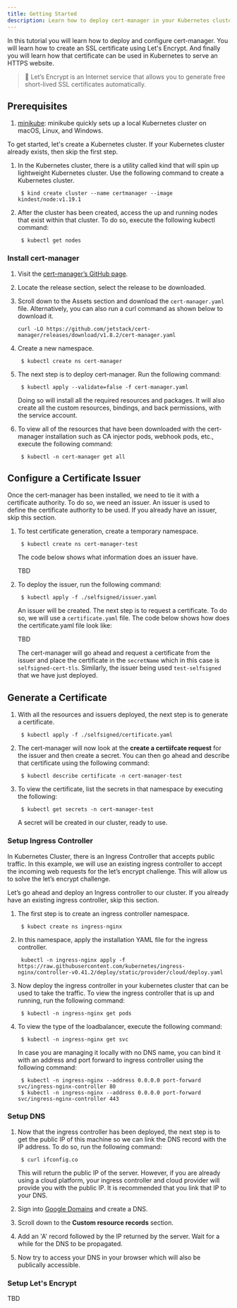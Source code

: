 ```yaml
---
title: Getting Started
description: Learn how to deploy cert-manager in your Kubernetes cluster and how to configure it to sign SSL certificates using Let's Encrypt
---
```


In this tutorial you will learn how to deploy and configure cert-manager.
You will learn how to create an SSL certificate using Let's Encrypt.
And finally you will learn how that certificate can be used in Kubernetes to serve an HTTPS website.

> 🔰 Let’s Encrypt is an Internet service that allows you to generate free short-lived SSL certificates automatically.

## Prerequisites

1. [minikube](https://minikube.sigs.k8s.io/docs/start/): minikube quickly sets up a local Kubernetes cluster on macOS, Linux, and Windows.

To get started, let's create a Kubernetes cluster. If your Kubernetes cluster already exists, then skip the first step.

1. In the Kubernetes cluster, there is a utility called kind that will spin up lightweight Kubernetes cluster. Use the following command to create a Kubernetes cluster.

        $ kind create cluster --name certmanager --image kindest/node:v1.19.1

2. After the cluster has been created, access the up and running nodes that exist within that cluster. To do so, execute the following kubectl command:

        $ kubectl get nodes

### Install cert-manager
1. Visit the [cert-manager’s GitHub page](https://github.com/cert-manager/cert-manager).
2. Locate the release section, select the release to be downloaded.
3. Scroll down to the Assets section and download the `cert-manager.yaml` file. Alternatively, you can also run a curl command as shown below to download it.
    ```
    curl -LO https://github.com/jetstack/cert-manager/releases/download/v1.8.2/cert-manager.yaml
    ```

4. Create a new namespace.

        $ kubectl create ns cert-manager

5. The next step is to deploy cert-manager. Run the following command:

        $ kubectl apply --validate=false -f cert-manager.yaml

    Doing so will install all the required resources and packages. It will also create all the custom resources, bindings, and back permissions, with the service account.

6. To view all of the resources that have been downloaded with the cert-manager installation such as CA injector pods, webhook pods, etc., execute the following command:

        $ kubectl -n cert-manager get all

## Configure a Certificate Issuer

Once the cert-manager has been installed, we need to tie it with a certificate authority.  To do so, we need an issuer. An issuer is used to define the certificate authority to be used. If you already have an issuer, skip this section.

1. To test certificate generation, create a temporary namespace.

        $ kubectl create ns cert-manager-test

    The code below shows what information does an issuer have.

    TBD

2. To deploy the issuer, run the following command:

        $ kubectl apply -f ./selfsigned/issuer.yaml

    An issuer will be created.
    The next step is to request a certificate. To do so, we will use a `certificate.yaml` file. The code below shows how does the certificate.yaml file look like:

    TBD

    The cert-manager will go ahead and request a certificate from the issuer and place the certificate in the `secretName` which in this case is `selfsigned-cert-tls`. Similarly, the issuer being used `test-selfsigned` that we have just deployed.

## Generate a Certificate

1. With all the resources and issuers deployed, the next step is to generate a certificate.

        $ kubectl apply -f ./selfsigned/certificate.yaml

2. The cert-manager will now look at the **create a certiifcate request** for the issuer and then create a secret. You can then go ahead and describe that certificate using the following command:

        $ kubectl describe certificate -n cert-manager-test

3. To view the certificate, list the secrets in that namespace by executing the following:

        $ kubectl get secrets -n cert-manager-test

   A secret will be created in our cluster, ready to use.

### Setup Ingress Controller
In Kubernetes Cluster, there is an Ingress Controller that accepts public traffic. In this example, we will use an existing ingress controller to accept the incoming web requests for the let’s encrypt challenge. This will allow us to solve the let’s encrypt challenge.

Let’s go ahead and deploy an Ingress controller to our cluster. If you already have an existing ingress controller, skip this section.

1. The first step is to create an ingress controller namespace.

        $ kubect create ns ingress-nginx

2. In this namespace, apply the installation YAML file for the ingress controller.

        kubectl -n ingress-nginx apply -f https://raw.githubusercontent.com/kubernetes/ingress-nginx/controller-v0.41.2/deploy/static/provider/cloud/deploy.yaml

3. Now deploy the ingress controller in your kubernetes cluster that can be used to take the traffic. To view the ingress controller that is up and running, run the following command:

        $ kubectl -n ingress-nginx get pods

4. To view the type of the loadbalancer, execute the following command:

        $ kubectl -n ingress-nginx get svc

    In case you are managing it locally with no DNS name, you can bind it with an address and port forward to ingress controller using the following command:

        $ kubectl -n ingress-nginx --address 0.0.0.0 port-forward svc/ingress-nginx-controller 80
        $ kubectl -n ingress-nginx --address 0.0.0.0 port-forward svc/ingress-nginx-controller 443

### Setup DNS

1. Now that the ingress controller has been deployed, the next step is to get the public IP of this machine so we can link the DNS record with the IP address. To do so, run the following command:

        $ curl ifconfig.co

    This will return the public IP of the server. However, if you are already using a cloud platform, your ingress controller and cloud provider will provide you with the public IP. It is recommended that you link that IP to your DNS.

2. Sign into [Google Domains](https://domains.google/) and create a DNS.
3. Scroll down to the **Custom resource records** section.
4. Add an 'A' record followed by the IP returned by the server. Wait for a while for the DNS to be propagated.
5. Now try to access your DNS in your browser which will also be publically accessible.

### Setup Let's Encrypt

TBD
